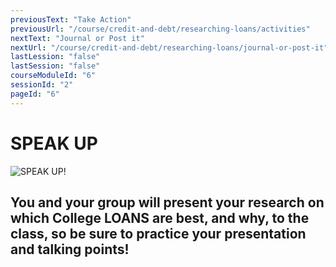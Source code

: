 ```yaml
---
previousText: "Take Action"
previousUrl: "/course/credit-and-debt/researching-loans/activities"
nextText: "Journal or Post it"
nextUrl: "/course/credit-and-debt/researching-loans/journal-or-post-it"
lastLession: "false"
lastSession: "false"
courseModuleId: "6"
sessionId: "2"
pageId: "6"
---
```



# SPEAK UP
![SPEAK UP!](/assets/img/lets-talk-about-it.png)

## You and your group will present your research on which College LOANS are best, and why, to the class, so be sure to practice your presentation and talking points!
<sparkle-feed-post assignment-name="You and your group will present your research on which College LOANS are best, and why, to the class, so be sure to practice your presentation and talking points!" ></sparkle-feed-post>